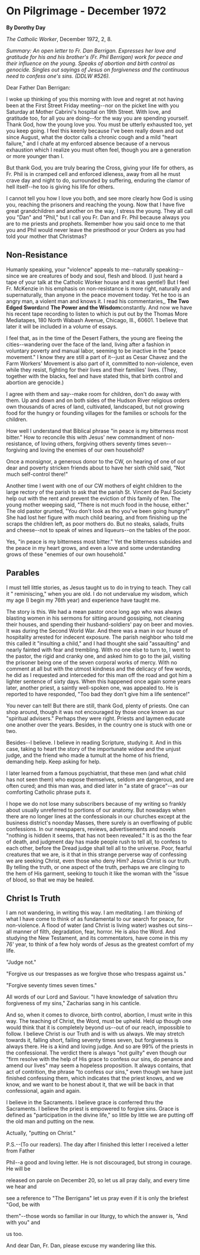On Pilgrimage - December 1972
=============================

**By Dorothy Day**

*The Catholic Worker*, December 1972, 2, 8.

*Summary: An open letter to Fr. Dan Berrigan. Expresses her love and
gratitude for his and his brother's (Fr. Phil Berrigan) work for peace
and their influence on the young. Speaks of abortion and birth control
as genocide. Singles out sayings of Jesus on forgiveness and the
continuous need to confess one's sins. (DDLW \#526).*

Dear Father Dan Berrigan:

I woke up thinking of you this morning with love and regret at not
having been at the First Street Friday meeting--nor on the picket line
with you Saturday at Mother Cabrini's hospital on 19th Street. With
love, and gratitude too, for all you are doing--for the way you are
spending yourself. Thank God, how the young love you. You must be
utterly exhausted too, yet you keep going. I feel this keenly because
I've been really down and out since August, what the doctor calls a
chronic cough and a mild "heart failure," and I chafe at my enforced
absence because of a nervous exhaustion which I realize you must often
feel, though you are a generation or more younger than I.

But thank God, you are truly bearing the Cross, giving your life for
others, as Fr. Phil is in cramped cell and enforced idleness, away from
all he must crave day and night to do, surrounded by suffering, enduring
the clamor of hell itself--he too is giving his life for others.

I cannot tell you how I love you both, and see more clearly how God is
using you, reaching the prisoners and reaching the young. Now that I
have five great grandchildren and another on the way, I stress the
young. They all call you "Dan" and "Phil," but I call you Fr. Dan and
Fr. Phil because always you are to me priests and prophets. Remember how
you said once to me that you and Phil would never leave the priesthood
or your Orders as you had told your mother that Christmas?

Non-Resistance
--------------

Humanly speaking, your "violence" appeals to me--naturally
speaking--since we are creatures of body and soul, flesh and blood. (I
just heard a tape of your talk at the Catholic Worker house and it was
gentle!) But I feel Fr. McKenzie in his emphasis on non-resistance is
more right, naturally and supernaturally, than anyone in the peace
movement today. Yet he too is an angry man, a violent man and knows it.
I read his commentaries,, **The Two Edged Sword**and **The Power and the
Wisdom**constantly. And now we have his recent tape recording to listen
to which is put out by the Thomas More Mediatapes, 180 North Wabash
Avenue, Chicago, Ill., 60601. 1 believe that later it will be included
in a volume of essays.

I feel that, as in the time of the Desert Fathers, the young are fleeing
the cities--wandering over the face of the land, living after a fashion
in voluntary poverty and manual labor, seeming to be inactive in the
"peace movement." I know they are still a part of it--just as Cesar
Chavez and the Farm Workers' Movement is also part of it, committed to
non-violence, even while they resist, fighting for their lives and their
families' lives. (They, together with the blacks, feel and have stated
this, that birth control and abortion are genocide.)

I agree with them and say--make room for children, don't do away with
them. Up and down and on both sides of the Hudson River religious orders
own thousands of acres of land, cultivated, landscaped, but not growing
food for the hungry or founding villages for the families or schools for
the children.

How well I understand that Biblical phrase "in peace is my bitterness
most bitter." How to reconcile this with Jesus' new commandment of
non-resistance, of loving others, forgiving others seventy times seven--
forgiving and loving the enemies of our own household?

Once a monsignor, a generous donor to the CW, on hearing of one of our
dear and poverty stricken friends about to have her sixth child said,
"Not much self-control there!"

Another time I went with one of our CW mothers of eight children to the
large rectory of the parish to ask that the parish St. Vincent de Paul
Society help out with the rent and prevent the eviction of this family
of ten. The young mother weeping said, "There is not much food in the
house, either." The old pastor grunted, "You don't look as tho you've
been going hungry!" She had lost her figure with much child bearing, and
from finishing up the scraps the children left, as poor mothers do. But
no steaks, salads, fruits and cheese--not to speak of wines and
liqueurs--on the tables of the poor.

Yes, "in peace is my bitterness most bitter." Yet the bitterness
subsides and the peace in my heart grows, and even a love and some
understanding grows of these "enemies of our own household."

Parables
--------

I must tell little stories, as Jesus taught us to do in trying to teach.
They call it " reminiscing," when you are old. I do not undervalue my
wisdom, which my age (I begin my 76th year) and experience have taught
me.

The story is this. We had a mean pastor once long ago who was always
blasting women in his sermons for sitting around gossiping, not cleaning
their houses, and spending their husband-soldiers' pay on beer and
movies. It was during the Second World War. And there was a man in our
house of hospitality arrested for indecent exposure. The parish neighbor
who told me this called it "insulting a child," and I had thought she
said "assaulting" and nearly fainted with fear and trembling. With no
one else to turn to, I went to the pastor, the rigid and cranky one, and
asked him to go to the jail, visiting the prisoner being one of the
seven corporal works of mercy. With no comment at all but with the
utmost kindness and the delicacy of few words, he did as I requested and
interceded for this man off the road and got him a lighter sentence of
sixty days. When this happened once again some years later, another
priest, a saintly well-spoken one, was appealed to. He is reported to
have responded, "Too bad they don't give him a life sentence!"

You never can tell! But there are still, thank God, plenty of priests.
One can shop around, though it was not encouraged by those once known as
our "spiritual advisers." Perhaps they were right. Priests and laymen
educate one another over the years. Besides, in the country one is stuck
with one or two.

Besides--I believe. I believe in reading Scripture, studying it. And in
this case, taking to heart the story of the importunate widow and the
unjust judge, and the friend who made a tumult at the home of his
friend, demanding help. Keep asking for help.

I later learned from a famous psychiatrist, that these men (and what
child has not seen them) who expose themselves, seldom are dangerous,
and are often cured; and this man was, and died later in "a state of
grace"--as our comforting Catholic phrase puts it.

I hope we do not lose many subscribers because of my writing so frankly
about usually unreferred to portions of our anatomy. But nowadays when
there are no longer lines at the confessionals in our churches except at
the business district's noonday Masses, there surely is an overflowing
of public confessions. In our newspapers, reviews, advertisements and
novels "nothing is hidden it seems, that has not been revealed." It is
as tho the fear of death, and judgment day has made people rush to tell
all, to confess to each other, before the Dread judge shall tell all to
the universe. Poor, fearful creatures that we are, is it that in this
strange perverse way of confessing we are seeking Christ, even those who
deny Him? Jesus Christ is our truth. By telling the truth, or one aspect
of the truth, perhaps we are clinging to the hem of His garment, seeking
to touch it like the woman with the "issue of blood, so that we may be
healed.

Christ Is Truth
---------------

I am not wandering, in writing this way. I am meditating. I am thinking
of what I have come to think of as fundamental to our search for peace,
for non-violence. A flood of water (and Christ is living water) washes
out sins--all manner of filth, degradation, fear, horror. He is also the
Word. And studying the New Testament, and its commentators, have come in
this my 76' year, to think of a few holy words of Jesus as the greatest
comfort of my life.

"Judge not."

"Forgive us our trespasses as we forgive those who trespass against us."

"Forgive seventy times seven times."

All words of our Lord and Saviour. "I have knowledge of salvation thru
forgiveness of my sins," Zacharias sang in his canticle.

And so, when it comes to divorce, birth control, abortion, I must write
in this way. The teaching of Christ, the Word, must be upheld. Held up
though one would think that it is completely beyond us--out of our
reach, impossible to follow. I believe Christ is our Truth and is with
us always. We may stretch towards it, falling short, failing seventy
times seven, but forgiveness is always there. He is a kind and loving
judge. And so are 99% of the priests in the confessional. The verdict
there is always "not guilty" even though our "firm resolve with the help
of His grace to confess our sins, do penance and amend our lives" may
seem a hopeless proposition. It always contains, that act of contrition,
the phrase "to confess our sins," even though we have just finished
confessing them, which indicates that the priest knows, and we know, and
we want to be honest about it, that we will be back in that
confessional, again and again.

I believe in the Sacraments. I believe grace is conferred thru the
Sacraments. I believe the priest is empowered to forgive sins. Grace is
defined as "participation in the divine life," so little by little we
are putting off the old man and putting on the new.

Actually, "putting on Christ."

P.S.--(To our readers). The day after I finished this letter I received
a letter from Father

Phil--a good and loving letter. He is not discouraged, but strong in
courage. He will be

released on parole on December 20, so let us all pray daily, and every
time we hear and

see a reference to "The Berrigans" let us pray even if it is only the
briefest "God, be with

them"--those words so familiar in our liturgy, to which the answer is,
"And with you" and

us too.

And dear Dan, Fr. Dan, please excuse my wandering like this.
